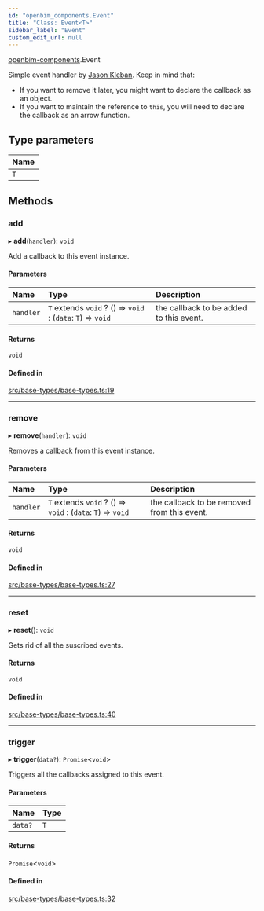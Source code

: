 ```yaml
---
id: "openbim_components.Event"
title: "Class: Event<T>"
sidebar_label: "Event"
custom_edit_url: null
---
```


[openbim-components](../modules/openbim_components.md).Event

Simple event handler by
[Jason Kleban](https://gist.github.com/JasonKleban/50cee44960c225ac1993c922563aa540).
Keep in mind that:
- If you want to remove it later, you might want to declare the callback as
an object.
- If you want to maintain the reference to `this`, you will need to declare
the callback as an arrow function.

## Type parameters

| Name |
| :------ |
| `T` |

## Methods

### add

▸ **add**(`handler`): `void`

Add a callback to this event instance.

#### Parameters

| Name | Type | Description |
| :------ | :------ | :------ |
| `handler` | `T` extends `void` ? () => `void` : (`data`: `T`) => `void` | the callback to be added to this event. |

#### Returns

`void`

#### Defined in

[src/base-types/base-types.ts:19](https://github.com/ThatOpen/engine_components/blob/178497c/src/base-types/base-types.ts#L19)

___

### remove

▸ **remove**(`handler`): `void`

Removes a callback from this event instance.

#### Parameters

| Name | Type | Description |
| :------ | :------ | :------ |
| `handler` | `T` extends `void` ? () => `void` : (`data`: `T`) => `void` | the callback to be removed from this event. |

#### Returns

`void`

#### Defined in

[src/base-types/base-types.ts:27](https://github.com/ThatOpen/engine_components/blob/178497c/src/base-types/base-types.ts#L27)

___

### reset

▸ **reset**(): `void`

Gets rid of all the suscribed events.

#### Returns

`void`

#### Defined in

[src/base-types/base-types.ts:40](https://github.com/ThatOpen/engine_components/blob/178497c/src/base-types/base-types.ts#L40)

___

### trigger

▸ **trigger**(`data?`): `Promise`<`void`\>

Triggers all the callbacks assigned to this event.

#### Parameters

| Name | Type |
| :------ | :------ |
| `data?` | `T` |

#### Returns

`Promise`<`void`\>

#### Defined in

[src/base-types/base-types.ts:32](https://github.com/ThatOpen/engine_components/blob/178497c/src/base-types/base-types.ts#L32)
